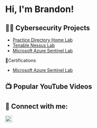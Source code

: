 <h1>Hi, I'm Brandon! </h1>

<h2>👨‍💻 Cybersecurity Projects</h2>


  - [Practice Directory Home Lab](https://github.com/joshmadakor1/Algorithms-Practice)
  - [Tenable Nessus Lab](https://github.com/joshmadakor1/4chan-Image-Analysis-Middleware-C964) 
  - [Microsoft Azure Sentinel Lab](https://github.com/joshmadakor1/Sentinel-Lab)
  
<h7>📄Certifications </h7>
 - [Microsoft Azure Sentinel Lab](https://github.com/joshmadakor1/Sentinel-Lab)
  


<h2>📺 Popular YouTube Videos</h2>



<h2> 🤳 Connect with me:</h2>


[<img align="left" alt="JoshMadakor | LinkedIn" width="22px" src="https://cdn.jsdelivr.net/npm/simple-icons@v3/icons/linkedin.svg" />][linkedin]

[linkedin]: https://linkedin.com/in/b-huang98
<!--
**joshmadakor1/joshmadakor1** is a ✨ _special_ ✨ repository because its `README.md` (this file) appears on your GitHub profile.

Here are some ideas to get you started:

- 🔭 I’m currently working on ...
- 🌱 I’m currently learning ...
- 👯 I’m looking to collaborate on ...
- 🤔 I’m looking for help with ...
- 💬 Ask me about ...
- 📫 How to reach me: ...
- 😄 Pronouns: ...
- ⚡ Fun fact: ...
-->
